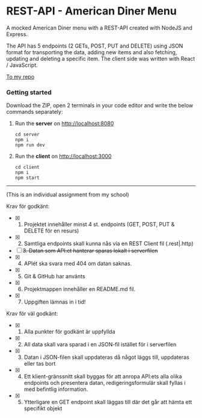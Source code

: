 # REST-API - American Diner Menu

A mocked American Diner menu with a REST-API created with NodeJS and Express. <br/>

The API has 5 endpoints (2 GETs, POST, PUT and DELETE) using JSON format for transporting the data, adding new items and also fetching, updating and deleting a specific item. The client side was written with React / JavaScript.

[To my repo](https://github.com/millie-wy/REST-API_American-Diner-Menu "REST-API - American Diner Menu")

### Getting started

Download the ZIP, open 2 terminals in your code editor and write the below commands separately:

1. Run the **server** on [http://localhost:8080](http://localhost:8080)
   ```
   cd server
   npm i
   npm run dev
   ```

2. Run the **client** on [http://localhost:3000](http://localhost:3000)
   ```
   cd client
   npm i
   npm start
   ```
----
(This is an individual assignment from my school)

Krav för godkänt:
- [x] 1. Projektet innehåller minst 4 st. endpoints (GET, POST, PUT & DELETE för en resurs)
- [x] 2. Samtliga endpoints skall kunna nås via en REST Client fil (.rest|.http)
- [ ] ~~3. Datan som API:et hanterar sparas lokalt i serverfilen~~
- [x] 4. APIét ska svara med 404 om datan saknas.
- [x] 5. Git & GitHub har använts
- [x] 6. Projektmappen innehåller en README.md fil.
- [x] 7. Uppgiften lämnas in i tid!

Krav för väl godkänt:
- [x] 1. Alla punkter för godkänt är uppfyllda
- [x] 2. All data skall vara sparad i en JSON-fil istället för i serverfilen
- [x] 3. Datan i JSON-filen skall uppdateras då något läggs till, uppdateras eller tas bort
- [x] 4. Ett klient-gränssnitt skall byggas för att anropa API:ets alla olika endpoints och presentera datan, redigeringsformulär skall fyllas i med befintlig information.
- [x] 5. Ytterligare en GET endpoint skall läggas till där det går att hämta ett specifikt objekt
